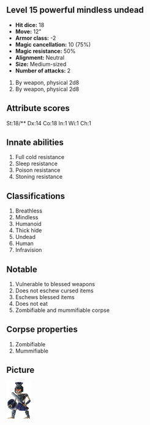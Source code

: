 ## Level 15 powerful mindless undead
- **Hit dice:** 18
- **Move:** 12"
- **Armor class:** -2
- **Magic cancellation:** 10 (75%)
- **Magic resistance:** 50%
- **Alignment:** Neutral
- **Size:** Medium-sized
- **Number of attacks:** 2
1. By weapon, physical 2d8
2. By weapon, physical 2d8
## Attribute scores
St:18/** Dx:14 Co:18 In:1 Wi:1 Ch:1
## Innate abilities
1. Full cold resistance
2. Sleep resistance
3. Poison resistance
4. Stoning resistance
## Classifications
1. Breathless
2. Mindless
3. Humanoid
4. Thick hide
5. Undead
6. Human
7. Infravision
## Notable
1. Vulnerable to blessed weapons
2. Does not eschew cursed items
3. Eschews blessed items
4. Does not eat
5. Zombifiable and mummifiable corpse
## Corpse properties
1. Zombifiable
2. Mummifiable
## Picture
![Skeleton lord](https://github.com/hyvanmielenpelit/GnollHackTileSet/blob/main/Monsters/skeleton_lord/skeleton_lord.png)
